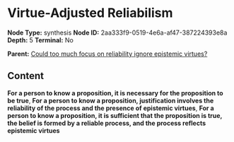 # Virtue-Adjusted Reliabilism

**Node Type:** synthesis
**Node ID:** 2aa333f9-0519-4e6a-af47-387224393e8a
**Depth:** 5
**Terminal:** No

**Parent:** [Could too much focus on reliability ignore epistemic virtues?](could-too-much-focus-on-reliability-ignore-epistemic-virtues-antithesis-abf1dd58-8891-4252-b6b2-9da978488cd4.md)

## Content

**For a person to know a proposition, it is necessary for the proposition to be true**, **For a person to know a proposition, justification involves the reliability of the process and the presence of epistemic virtues**, **For a person to know a proposition, it is sufficient that the proposition is true, the belief is formed by a reliable process, and the process reflects epistemic virtues**
